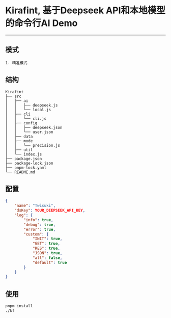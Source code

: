 # Kirafint, 基于Deepseek API和本地模型的命令行AI Demo

---

## 模式

```text
1. 精准模式
```

## 结构

```FilesTree
Kirafint
├── src
│   ├── ai
│   │   ├── deepseek.js
│   │   └── local.js
│   ├── cli
│   │   └── cli.js
│   ├── config
│   │   ├── deepseek.json
│   │   └── user.json
│   ├── data
│   ├── mode
│   │   └── precision.js
│   ├── util
│   └── index.js
├── package.json
├── package-lock.json
├── pnpm-lock.yaml
└── README.md
```

## 配置

```src/config/user.json
{
	"name": "Twisuki",
	"dsKey": YOUR_DEEPSEEK_API_KEY,
	"log": {
		"info": true,
		"debug": true,
		"error": true,
		"custom": {
			"INIT": true,
			"GET": true,
			"RES": true,
			"JSON": true,
			"all": false,
			"default": true
		}
	}
}
```

## 使用

```bash
pnpm install
./kf
```
